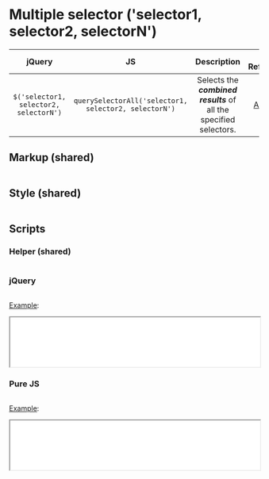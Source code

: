 # Multiple selector ('selector1, selector2, selectorN')

| jQuery | JS | Description | API Reference |
|:--:|:--:|:--:|:--:|
| `$('selector1, selector2, selectorN')` | `querySelectorAll('selector1, selector2, selectorN')` | Selects the **_combined results_** of all the specified selectors. | [API doc](https://api.jquery.com/multiple-selector/) |

## Markup (shared)

```html:example.html
```

## Style (shared)

```css:src/style.css
```

## Scripts

### Helper (shared)

```js:src/main.js
```

### jQuery

```js:src/jquery.js
```

[Example](example.html?jquery):

<iframe width="100%" height="100" src="example.html?jquery"></iframe>

### Pure JS

```js:src/pure.js
```

[Example](example.html?pure):

<iframe width="100%" height="100" src="example.html?pure"></iframe>
